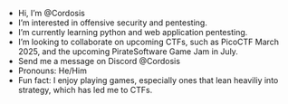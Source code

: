 - Hi, I’m @Cordosis
- I’m interested in offensive security and pentesting. 
- I’m currently learning python and web application pentesting.
- I’m looking to collaborate on upcoming CTFs, such as PicoCTF March 2025, and the upcoming PirateSoftware Game Jam in July. 
- Send me a message on Discord @Cordosis
- Pronouns: He/Him
- Fun fact: I enjoy playing games, especially ones that lean heaviliy into strategy, which has led me to CTFs.
